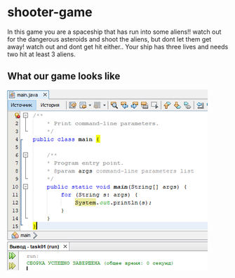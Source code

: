 # shooter-game
In this game you are a spaceship that has run into some aliens!!
watch out for the dangerous asteroids and shoot the aliens, but dont let them get away!
watch out and dont get hit either..
Your ship has three lives and needs two hit at least 3 aliens.
## What our game looks like
![game_photo](https://github.com/mariiatsykura/34_Tsykura_Mariia/blob/main/Task01/result_task01.png)
